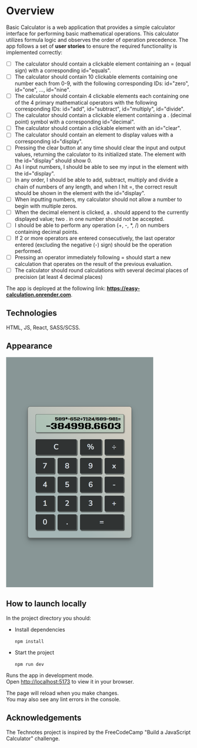 # Overview

Basic Calculator is a web application that provides a simple calculator interface for performing basic mathematical operations. This calculator utilizes formula logic and observes the order of operation precedence. The app follows a set of **user stories** to ensure the required functionality is implemented correctly:

-   [ ] The calculator should contain a clickable element containing an = (equal sign) with a corresponding id="equals".
-   [ ] The calculator should contain 10 clickable elements containing one number each from 0-9, with the following corresponding IDs: id="zero", id="one", ..., id="nine".
-   [ ] The calculator should contain 4 clickable elements each containing one of the 4 primary mathematical operators with the following corresponding IDs: id="add", id="subtract", id="multiply", id="divide".
-   [ ] The calculator should contain a clickable element containing a . (decimal point) symbol with a corresponding id="decimal".
-   [ ] The calculator should contain a clickable element with an id="clear".
-   [ ] The calculator should contain an element to display values with a corresponding id="display".
-   [ ] Pressing the clear button at any time should clear the input and output values, returning the calculator to its initialized state. The element with the id="display" should show 0.
-   [ ] As I input numbers, I should be able to see my input in the element with the id="display".
-   [ ] In any order, I should be able to add, subtract, multiply and divide a chain of numbers of any length, and when I hit =, the correct result should be shown in the element with the id="display".
-   [ ] When inputting numbers, my calculator should not allow a number to begin with multiple zeros.
-   [ ] When the decimal element is clicked, a . should append to the currently displayed value; two . in one number should not be accepted.
-   [ ] I should be able to perform any operation (+, -, \*, /) on numbers containing decimal points.
-   [ ] If 2 or more operators are entered consecutively, the last operator entered (excluding the negative (-) sign) should be the operation performed.
-   [ ] Pressing an operator immediately following = should start a new calculation that operates on the result of the previous evaluation.
-   [ ] The calculator should round calculations with several decimal places of precision (at least 4 decimal places)

The app is deployed at the following link: **https://easy-calculation.onrender.com**.

## Technologies

HTML, JS, React, SASS/SCSS.

## Appearance

<img src="src/assets/calculator.png" width="400px" alt="calculator">

## How to launch locally

In the project directory you should:

-   Install dependencies

    `npm install`

-   Start the project

    `npm run dev`

Runs the app in development mode.\
Open [http://localhost:5173](http://localhost:5173) to view it in your browser.

The page will reload when you make changes.\
You may also see any lint errors in the console.

## Acknowledgements

The Technotes project is inspired by the FreeCodeCamp "Build a JavaScript Calculator" challenge.
